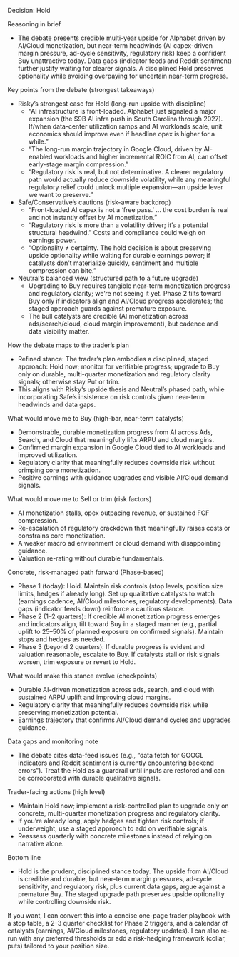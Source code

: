 Decision: Hold

Reasoning in brief
- The debate presents credible multi-year upside for Alphabet driven by AI/Cloud monetization, but near-term headwinds (AI capex-driven margin pressure, ad-cycle sensitivity, regulatory risk) keep a confident Buy unattractive today. Data gaps (indicator feeds and Reddit sentiment) further justify waiting for clearer signals. A disciplined Hold preserves optionality while avoiding overpaying for uncertain near-term progress.

Key points from the debate (strongest takeaways)
- Risky’s strongest case for Hold (long-run upside with discipline)
  - “AI infrastructure is front-loaded. Alphabet just signaled a major expansion (the $9B AI infra push in South Carolina through 2027). If/when data-center utilization ramps and AI workloads scale, unit economics should improve even if headline opex is higher for a while.”
  - “The long-run margin trajectory in Google Cloud, driven by AI-enabled workloads and higher incremental ROIC from AI, can offset early-stage margin compression.”
  - “Regulatory risk is real, but not determinative. A clearer regulatory path would actually reduce downside volatility, while any meaningful regulatory relief could unlock multiple expansion—an upside lever we want to preserve.”
- Safe/Conservative’s cautions (risk-aware backdrop)
  - “Front-loaded AI capex is not a ‘free pass.’ … the cost burden is real and not instantly offset by AI monetization.”
  - “Regulatory risk is more than a volatility driver; it’s a potential structural headwind.” Costs and compliance could weigh on earnings power.
  - “Optionality ≠ certainty. The hold decision is about preserving upside optionality while waiting for durable earnings power; if catalysts don’t materialize quickly, sentiment and multiple compression can bite.”
- Neutral’s balanced view (structured path to a future upgrade)
  - Upgrading to Buy requires tangible near-term monetization progress and regulatory clarity; we’re not seeing it yet.
  Phase 2 tilts toward Buy only if indicators align and AI/Cloud progress accelerates; the staged approach guards against premature exposure.
  - The bull catalysts are credible (AI monetization across ads/search/cloud, cloud margin improvement), but cadence and data visibility matter.

How the debate maps to the trader’s plan
- Refined stance: The trader’s plan embodies a disciplined, staged approach: Hold now; monitor for verifiable progress; upgrade to Buy only on durable, multi-quarter monetization and regulatory clarity signals; otherwise stay Put or trim.
- This aligns with Risky’s upside thesis and Neutral’s phased path, while incorporating Safe’s insistence on risk controls given near-term headwinds and data gaps.

What would move me to Buy (high-bar, near-term catalysts)
- Demonstrable, durable monetization progress from AI across Ads, Search, and Cloud that meaningfully lifts ARPU and cloud margins.
- Confirmed margin expansion in Google Cloud tied to AI workloads and improved utilization.
- Regulatory clarity that meaningfully reduces downside risk without crimping core monetization.
- Positive earnings with guidance upgrades and visible AI/Cloud demand signals.

What would move me to Sell or trim (risk factors)
- AI monetization stalls, opex outpacing revenue, or sustained FCF compression.
- Re-escalation of regulatory crackdown that meaningfully raises costs or constrains core monetization.
- A weaker macro ad environment or cloud demand with disappointing guidance.
- Valuation re-rating without durable fundamentals.

Concrete, risk-managed path forward (Phase-based)
- Phase 1 (today): Hold. Maintain risk controls (stop levels, position size limits, hedges if already long). Set up qualitative catalysts to watch (earnings cadence, AI/Cloud milestones, regulatory developments). Data gaps (indicator feeds down) reinforce a cautious stance.
- Phase 2 (1–2 quarters): If credible AI monetization progress emerges and indicators align, tilt toward Buy in a staged manner (e.g., partial uplift to 25–50% of planned exposure on confirmed signals). Maintain stops and hedges as needed.
- Phase 3 (beyond 2 quarters): If durable progress is evident and valuation reasonable, escalate to Buy. If catalysts stall or risk signals worsen, trim exposure or revert to Hold.

What would make this stance evolve (checkpoints)
- Durable AI-driven monetization across ads, search, and cloud with sustained ARPU uplift and improving cloud margins.
- Regulatory clarity that meaningfully reduces downside risk while preserving monetization potential.
- Earnings trajectory that confirms AI/Cloud demand cycles and upgrades guidance.

Data gaps and monitoring note
- The debate cites data-feed issues (e.g., “data fetch for GOOGL indicators and Reddit sentiment is currently encountering backend errors”). Treat the Hold as a guardrail until inputs are restored and can be corroborated with durable qualitative signals.

Trader-facing actions (high level)
- Maintain Hold now; implement a risk-controlled plan to upgrade only on concrete, multi-quarter monetization progress and regulatory clarity.
- If you’re already long, apply hedges and tighten risk controls; if underweight, use a staged approach to add on verifiable signals.
- Reassess quarterly with concrete milestones instead of relying on narrative alone.

Bottom line
- Hold is the prudent, disciplined stance today. The upside from AI/Cloud is credible and durable, but near-term margin pressures, ad-cycle sensitivity, and regulatory risk, plus current data gaps, argue against a premature Buy. The staged upgrade path preserves upside optionality while controlling downside risk.

If you want, I can convert this into a concise one-page trader playbook with a stop table, a 2–3 quarter checklist for Phase 2 triggers, and a calendar of catalysts (earnings, AI/Cloud milestones, regulatory updates). I can also re-run with any preferred thresholds or add a risk-hedging framework (collar, puts) tailored to your position size.